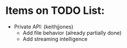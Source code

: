 # Items on TODO List:
- Private API:  (keithjjones)
	- Add file behavior (already partially done)
	- Add streaming intelligence
